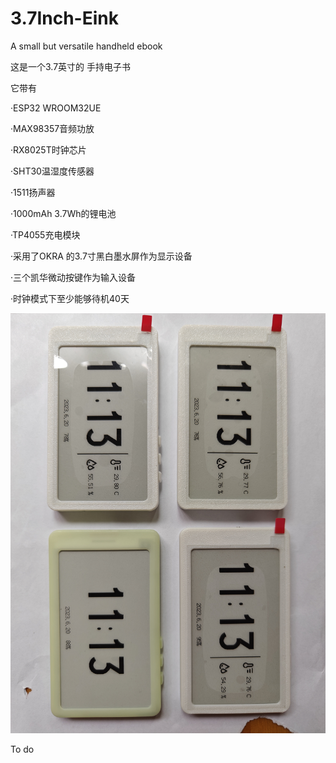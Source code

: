 # 3.7Inch-Eink
A small but versatile handheld ebook

这是一个3.7英寸的 手持电子书

它带有

·ESP32 WROOM32UE

·MAX98357音频功放

·RX8025T时钟芯片

·SHT30温湿度传感器

·1511扬声器

·1000mAh 3.7Wh的锂电池

·TP4055充电模块

·采用了OKRA 的3.7寸黑白墨水屏作为显示设备

·三个凯华微动按键作为输入设备

·时钟模式下至少能够待机40天

![image](https://github.com/HX-Titaniumc-wwt/3.7Inch-Eink/blob/main/IMG20230620111338.jpg)

To do
